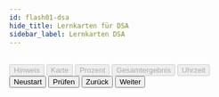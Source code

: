 ```yaml
---
id: flash01-dsa
hide_title: Lernkarten für DSA
sidebar_label: Lernkarten DSA
---
```


<!-- Die Frage -->

<p id="dsaFrage"></p>

<!-- Die Antworten -->

<table id="dsaTab1"> </table><!-- CheckBox und dann die Antworten anzeigen-->
	
<form> 

<div id="dsaTab4"></div> <!-- Links zur jeweiligen Maske -->

<!-- Die Ausgaben -->

<div id="dsaTab3">
	<input type="button" class="butknopf" id="Hinweis"  disabled readonly value="Hinweis"/>       <!--Hinweise aller Art ----------->
	<input type="button" class="butknopf" id="lfdKarte" disabled readonly value="Karte"/>         <!--Aktuelle Karte von x Karten--->
	<input type="button" class="butknopf" id="Prozent"  disabled readonly value="Prozent"/>       <!--Kartenauswertung in % -------->
	<input type="button" class="butknopf" id="Ergebnis" disabled readonly value="Gesamtergebnis"/><!--Gesamtergebnis alle Karten---->
	<input type="button" class="butknopf" id="dsaUhr1"  disabled readonly value="Uhrzeit"/>
</div>

<!-- Die Knöpfe -->

<div id="dsaTab2"><!-- Dann die Knöpfe Start, Prüfen, Zurück und Weiter -->
	<input type="button" class="knopf trans" id="rotKnopf" value="Neustart" onClick="initDB(1)"/>
	<input type="button" class="knopf trans" id="blaKnopf" value="Prüfen"   onClick="dsa01(7)"/>
	<input type="button" class="knopf trans" id="gruKnopf" value="Zurück"   onClick="dsa01(8)"/>
	<input type="button" class="knopf trans" id="oraKnopf" value="Weiter"   onClick="dsa01(9)"/>
</div>

</form>

<!-- Initialisierung -->

<p hidden><img src="/img/zur.png" width="20" onload="initDB(1)" /></p> 

